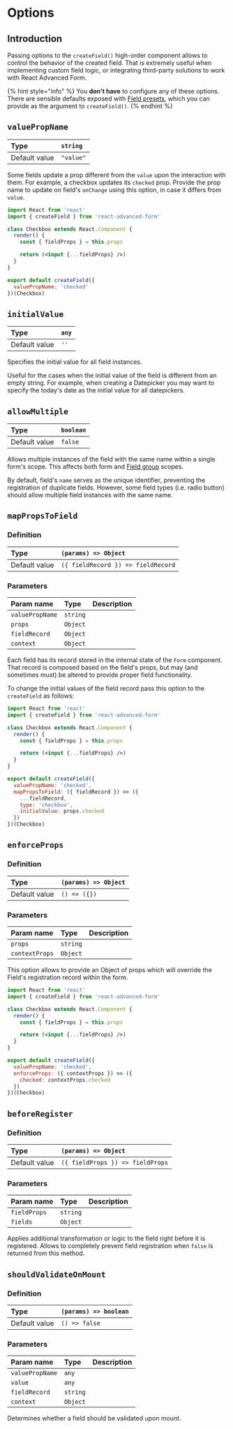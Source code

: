 # Options

## Introduction

Passing options to the `createField()` high-order component allows to control the behavior of the created field. That is extremely useful when implementing custom field logic, or integrating third-party solutions to work with React Advanced Form.

{% hint style="info" %}
You **don't have** to configure any of these options. There are sensible defaults exposed with [Field presets](presets.md), which you can provide as the argument to `createField()`.
{% endhint %}

## `valuePropName`

| Type | `string` |
| :--- | :--- |
| Default value | `"value"` |

Some fields update a prop different from the `value` upon the interaction with them. For example, a checkbox updates its `checked` prop. Provide the prop name to update on field's `onChange` using this option, in case it differs from `value`.

```jsx
import React from 'react'
import { createField } from 'react-advanced-form'

class Checkbox extends React.Component {
  render() {
    const { fieldProps } = this.props

    return (<input {...fieldProps} />)
  }
}

export default createField({
  valuePropName: 'checked'
})(Checkbox)
```

## `initialValue`

| Type | `any` |
| :--- | :--- |
| Default value | `''` |

Specifies the initial value for all field instances.

Useful for the cases when the initial value of the field is different from an empty string. For example, when creating a Datepicker you may want to specify the today's date as the initial value for all datepickers.

## `allowMultiple`

| Type | `boolean` |
| :--- | :--- |
| Default value | `false` |

Allows multiple instances of the field with the same name within a single form's scope. This affects both form and [Field group](../../components/field-group.md) scopes.

By default, field's `name` serves as the unique identifier, preventing the registration of duplicate fields. However, some field types \(i.e. radio button\) should allow multiple field instances with the same name.

## `mapPropsToField`

### **Definition**

| Type | `(params) => Object` |
| :--- | :--- |
| Default value | `({ fieldRecord }) => fieldRecord` |

### **Parameters**

| Param name | Type | Description |
| :--- | :--- | :--- |
| `valuePropName` | `string` |  |
| `props` | `Object` |  |
| `fieldRecord` | `Object` |  |
| `context` | `Object` |  |

Each field has its record stored in the internal state of the `Form` component. That record is composed based on the field's props, but may \(and sometimes must\) be altered to provide proper field functionality.

To change the initial values of the field record pass this option to the `createField` as follows:

```jsx
import React from 'react'
import { createField } from 'react-advanced-form'

class Checkbox extends React.Component {
  render() {
    const { fieldProps } = this.props

    return (<input {...fieldProps} />)
  }
}

export default createField({
  valuePropName: 'checked',
  mapPropsToField: ({ fieldRecord }) => ({
    ...fieldRecord,
    type: 'checkbox',
    initialValue: props.checked
  })
})(Checkbox)
```

## `enforceProps`

### **Definition**

| Type | `(params) => Object` |
| :--- | :--- |
| Default value | `() => ({})` |

### **Parameters**

| Param name | Type | Description |
| :--- | :--- | :--- |
| `props` | `string` |  |
| `contextProps` | `Object` |  |

This option allows to provide an Object of props which will override the Field's registration record within the form.

```jsx
import React from 'react'
import { createField } from 'react-advanced-form'

class Checkbox extends React.Component {
  render() {
    const { fieldProps } = this.props

    return (<input {...fieldProps} />)
  }
}

export default createField({
  valuePropName: 'checked',
  enforceProps: ({ contextProps }) => ({
    checked: contextProps.checked
  })
})(Checkbox)
```

## `beforeRegister`

### **Definition**

| Type | `(params) => Object` |
| :--- | :--- |
| Default value | `({ fieldProps }) => fieldProps` |

### **Parameters**

| Param name | Type | Description |
| :--- | :--- | :--- |
| `fieldProps` | `string` |  |
| `fields` | `Object` |  |

Applies additional transformation or logic to the field right before it is registered. Allows to completely prevent field registration when `false` is returned from this method.

## `shouldValidateOnMount`

### Definition

| Type | `(params) => boolean` |
| :--- | :--- |
| Default value | `() => false` |

### Parameters

| Param name | Type | Description |
| :--- | :--- | :--- |
| `valuePropName` | `any` |  |
| `value` | `any` |  |
| `fieldRecord` | `string` |  |
| `context` | `Object` |  |

Determines whether a field should be validated upon mount.

